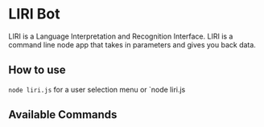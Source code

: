 # LIRI Bot

LIRI is a Language Interpretation and Recognition Interface. 
LIRI is a command line node app that takes in parameters and gives you back data.

## How to use
`node liri.js` for a user selection menu
or
`node liri.js <command> <parameter>

## Available Commands
